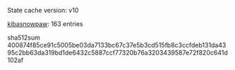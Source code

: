 State cache version: v10

[kibasnowpaw](https://github.com/kibasnowpaw): 163 entries

sha512sum 400874f85ce91c5005be03da7133bc67c37e5b3cd515fb8c3ccfdeb131da4395c2bb63da319bd1de6432c5887ccf77320b76a3203439587e72f820c641d102af
